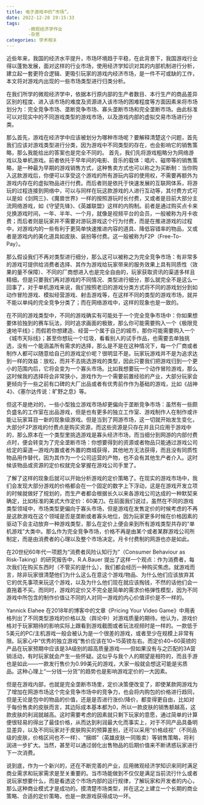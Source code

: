 ```yaml
---
title: 电子游戏中的“市场”。
date: 2022-12-28 19:15:33
tags: 
        -微观经济学作业
        -杂思
categories: 学术相关
---
```

近些年来，我国的经济水平提升，市场环境趋于平稳，在此背景下，我国游戏行业得以蓬勃发展，面对这样的行业市场，使用经济学知识对其的内部机制进行分析，建立起一套更符合逻辑、更吸引玩家的游戏内经济市场，是一件不可或缺的工作，本文将对游戏内出现的一些市场类型进行归类分析。<!--more-->

在我们所学的微观经济学中，依据本行原内部的生产者数目、本行生产的商品差异区别的程度、进入该市场的难度及资源进入该市场的困难程度等方面因素来将市场划分为：完全竞争市场、垄断竞争市场、寡头垄断市场和完全垄断市场。由此标准可以对现实中的不同游戏类型的游戏市场，以及游戏内部的虚拟交易市场进行分类。

那么首先，游戏在经济学中应该被划分为哪种市场呢？要解释清楚这个问题，首先我们应该对游戏类型进行分类，因为游戏中不同类型的存在，也会影响它的销售策略，那么我能给出的答案也是完全不同的。
首先，我们先将游戏粗略分为网络游戏以及单机游戏。前者依托于早年间的电影、音乐的载体：唱片、磁带等的销售策略，是一种最为早期的游戏销售方式，这种售卖方式也可以称之为买断制：当你购入这款游戏后，你便可以享受这个游戏的所有游玩内容的使用权，不需要再额外为游戏内存在的虚拟物品进行付费。而后者则是依托于快速发展的互联网体系，将游玩的过程连接到网络中，可以与同样在玩这款游戏的人进行互动等，其付费方式可以是如《剑网三》、《魔兽世界》一样的按照游玩时长付费，又或者是目前大部分主流网络游戏，如《守望先锋》、《英雄联盟》这样的内购制。前者是通过购买点卡来兑换游戏时间，一年、半年、一个月，就像是视频平台的会员，一般被称为月卡收费；而后者则是玩家并不需要对游玩游戏这个行为付费，而是在推进游戏的过程中，对游戏内的一些有利于更简单快速推进内容的道具、降低容错率的物品，又或者是游戏内的美化道具如皮肤、装扮等付费。这一般被称为F2P（Free-To-Pay）。

那么假设我们不再对类型进行细分，那么这可以被称之为完全竞争市场：有非常多的游戏可提供给消费者选择、其作为游戏给玩家带来的服务效果上具有同质性（效果的量不保障）、不同的厂商想进入也是完全自由的，玩家获取资讯的渠道多样且精细。但是只要我们再对游戏的不同情况、类型进行细分，那么就完全不是这么一回事了，对于单机游戏来说，我们按照老旧的游戏分类方式将不同的游戏划分到如动作冒险游戏、模拟经营游戏、射击游戏等，在这样不同的类型的游戏市场，就并不能以单纯的完全竞争分类了；而在网络游戏中，这样的现象也是一致的。

在不同的游戏类型中，不同的游戏确实有可能处于一个完全竞争市场中：你如果想要体验独到的赛车玩法，同时追求画面的极致，那么你可能需要购入一个《极限竞速地平线》；而假若你想建造、经营一个属于自己的城市，那你可能需要购入一个《城市天际线》；甚至你想玩一个垃圾，看看别人的试手作品，也需要去单独挑选，没有一个能涵盖所有需求的选择，那么是不是在这种情况下，每一个厂商或者制作人都可以随意给自己的游戏定价呢？很明显不是。玩家玩游戏并不是为追求达到一样的效益：放松，而并不去挑选游戏的类型，因此只要我们把游戏归到一个更小的范围内后，它将会变为一个寡头市场。比如我想要玩一个动作冒险游戏，那么这时候我的选择将会非常狭小，游戏作为一个需要前置经验的产业，大部分玩家会更倾向于一些之前有口碑的大厂出品或者有优秀前作作为基础的游戏，比如《战神4》、《塞尔达传说：旷野之息》等。

但这不是绝对的，一些小型独立游戏市场却更偏向于垄断竞争市场：虽然有一些颇负盛名的工作室在出品游戏，但是也有更多的独立工作室、游戏制作人在制作或许能让玩家耳目一新的现象级游戏。但是当到了网游市场，这一切就开始发生变化，大部分F2P游戏的付费点是购买资源，而这些资源是只存在并且只应用于游戏中的，那么原本在一个类型里挑选游戏是寡头经济市场，而当细分到网游的内部付费点时，便会转变为了完全垄断市场：你想要得到的资源或者物品只能通过游戏公司给定的渠道—游戏内置或者外置的商城获得，其他地方无法获得，而且没有同质性物品用作替代，因为其作为一个公司运营的产物，也不会有其他生产者介入。这时候该物品或资源的定价权就完全掌握在游戏公司手里了。

了解了这样的现象后就可以开始分析游戏的定价策略了。在现实的游戏市场中，我们会发现大部分游戏的价格都会在一个固定的数字上下浮动，这是在游戏开发立项的时候就做好了规划的，而生产者都会根据长久以来各游戏公司达成的一种默契来确定，比如标准的美式大作定价：60美刀。在前面我们说过，虽然在不同的游戏类型领域中，市场类型更偏向于寡头市场，但是游戏在发售定价的时候考虑的不再是这款游戏在这个领域是否是垄断或者寡头地位，因为玩家更多时候在价格因素的驱动下会主动放弃一种游戏类型，那么在定价上便会来到所有游戏类型共存的“单机游戏”大类中。那么作为完全竞争市场，价格不再是由某个或者某群游戏公司所制定，而是由消费者的心理以及整个市场决定。月卡付费制的网游也亦是如此。

在20世纪60年代一项题为“消费者风险认知行为”（Consumer Behaviour as Risk-Taking）的研究报告中，R.A.Bauer 提出了这样一个观点：作为消费者，每次我们在购买东西时（不管买的是什么），我们都会经历一种购买焦虑。就游戏而言，除非玩家很清楚他们为什么这么在意这个游戏/物品、为什么他们应该放弃其它的优先事项来玩这个游戏，以及为什么他们现在就应该掏钱，不然的话他们会一直拖着不买。而同时，游戏的定价又不完全是简单的需求价格弹性模型，因为不同游戏中所包含的制作价值让不同的人对同一游戏的内心价值评价是不一样的。

Yannick Elahee 在2018年的博客中的文章《Pricing Your Video Game》中用表格列出了不同类型游戏的价格以及（舆论中）对游戏质量的期待。他认为，游戏价格对于玩家期待的影响实际上跟看到游戏截图或者玩法视频时是一样的。一款低于5美元的PC/主机游戏一般会被认为是一个很差的游戏，或者至少在规模上非常有限。玩家心中“优秀的独立游戏”售价应该在10~15英镑左右。而定价40~60英镑的产品在玩家预期中应该是3A级别的超高质量游戏——但如果没有与之匹配的3A营销活动，有时玩家就会产生一些怀疑。这似乎与我个人的期望是相符的，而且手游也是如此——一款发行售价为0.99美元的游戏，大家一般就会想这可能是劣质品。这种心理上“一分钱一分货”的趋势也是影响游戏定价的一大因素。

但是在游戏内部，也就是完全垄断市场里，定价决策便改变了，即使某款网游戏为了增加在网游市场这个完全竞争市场中的竞争力，也会将内购包的价格进行趋同，但是无论是包中的物品的价值，还是是否进行涨价/降价，都变得更自由，比如对于每份售卖的皮肤而言，其边际成本基本都为0，所以一款皮肤的销售额越高，这款皮肤的利润就越高。这时需要考虑的因素就只剩下玩家的意愿，通过简单的计算便很轻易的得出了最佳价格，从而达到利润最大化而事实上，对于不同产品具备明显差异，以及不同玩家对于皮肤购买的预算差别，还可以采用“价格歧视”（不同品级的皮肤，价格区间也不一样）、“捆绑”（英雄皮肤一同贩卖）等销售策略，将利润进一步扩大。当然，甚至可以通过弱化出售物品的后期价值来不断诱惑玩家进行下一次消费。

说到底，作为一个新兴的，还在不断完善的产业，应用微观经济学知识来同时满足商业需求和玩家需求是至关重要的。当市场能做到不仅仅是满足当前流行什么或者说玩家想要什么，而是看透这个市场内部的运行规律，了解玩家和开发者的内心，那么这种商业模式才是成功的。摸清楚市场类型，并在这之上建立一个长期的商业策略、合适的定价策略，也是一款游戏获得成功一环。
